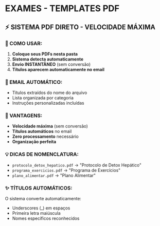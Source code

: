 # EXAMES - TEMPLATES PDF

## ⚡ SISTEMA PDF DIRETO - VELOCIDADE MÁXIMA

### 📝 COMO USAR:
1. **Coloque seus PDFs nesta pasta**
2. **Sistema detecta automaticamente**
3. **Envio INSTANTÂNEO** (sem conversão)
4. **Títulos aparecem automaticamente no email**

### 📧 EMAIL AUTOMÁTICO:
- Títulos extraídos do nome do arquivo
- Lista organizada por categoria
- Instruções personalizadas incluídas

### 🚀 VANTAGENS:
- **Velocidade máxima** (sem conversão)
- **Títulos automáticos** no email
- **Zero processamento** necessário
- **Organização perfeita**

### 💡 DICAS DE NOMENCLATURA:
- `protocolo_detox_hepatico.pdf` → "Protocolo de Detox Hepático"
- `programa_exercicios.pdf` → "Programa de Exercícios"
- `plano_alimentar.pdf` → "Plano Alimentar"

### ✨ TÍTULOS AUTOMÁTICOS:
O sistema converte automaticamente:
- Underscores (_) em espaços
- Primeira letra maiúscula
- Nomes específicos reconhecidos

